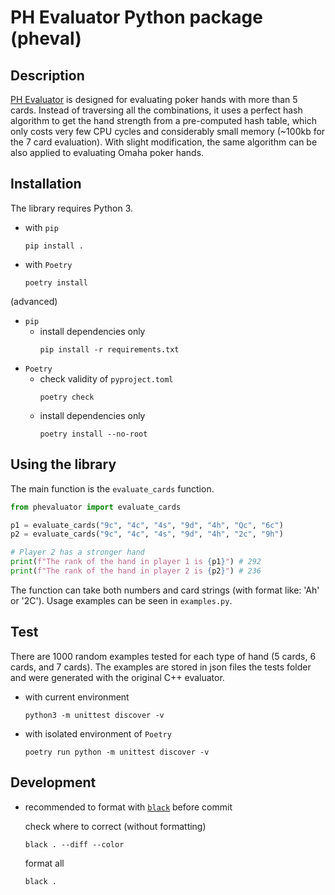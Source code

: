 # PH Evaluator Python package (pheval)

## Description

[PH Evaluator](https://github.com/HenryRLee/PokerHandEvaluator) is designed
for evaluating poker hands with more than 5 cards. Instead of traversing all
the combinations, it uses a perfect hash algorithm to get the hand strength
from a pre-computed hash table, which only costs very few CPU cycles and
considerably small memory (~100kb for the 7 card evaluation). With slight
modification, the same algorithm can be also applied to evaluating Omaha
poker hands.

## Installation
The library requires Python 3.
- with `pip`
    ```shell
    pip install .
    ```
- with `Poetry`
    ```shell
    poetry install
    ```

(advanced)
- `pip`
    - install dependencies only
        ```shell
        pip install -r requirements.txt
        ```
- `Poetry`
    - check validity of `pyproject.toml`
        ```shell
        poetry check
        ```
    - install dependencies only
        ```shell
        poetry install --no-root
        ```

## Using the library
The main function is the `evaluate_cards` function.
```python
from phevaluator import evaluate_cards

p1 = evaluate_cards("9c", "4c", "4s", "9d", "4h", "Qc", "6c")
p2 = evaluate_cards("9c", "4c", "4s", "9d", "4h", "2c", "9h")

# Player 2 has a stronger hand
print(f"The rank of the hand in player 1 is {p1}") # 292
print(f"The rank of the hand in player 2 is {p2}") # 236
```
The function can take both numbers and card strings (with format like: 'Ah' or '2C'). Usage examples can be seen in `examples.py`.

## Test
There are 1000 random examples tested for each type of hand (5 cards, 6 cards, and 7 cards). The examples are stored in json files the tests folder and were generated with the original C++ evaluator.

- with current environment
    ```shell
    python3 -m unittest discover -v
    ```
- with isolated environment of `Poetry`
    ```shell
    poetry run python -m unittest discover -v
    ```

## Development
- recommended to format with [`black`](https://github.com/psf/black) before commit

    check where to correct (without formatting)
    ```shell
    black . --diff --color
    ```
    format all
    ```shell
    black .
    ```

